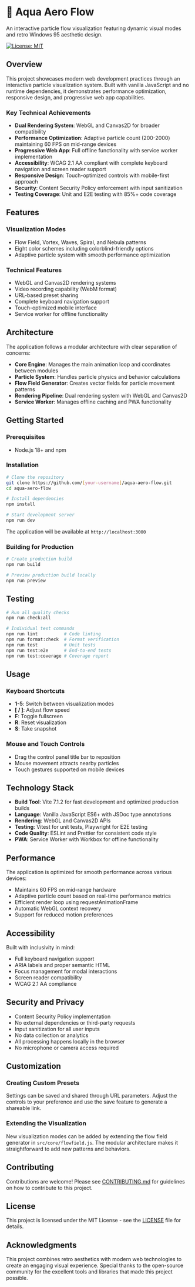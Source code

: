 # 🌊 Aqua Aero Flow

An interactive particle flow visualization featuring dynamic visual modes and retro Windows 95 aesthetic design.

[![License: MIT](https://img.shields.io/badge/License-MIT-blue.svg)](LICENSE)

## Overview

This project showcases modern web development practices through an interactive particle visualization system. Built with vanilla JavaScript and no runtime dependencies, it demonstrates performance optimization, responsive design, and progressive web app capabilities.

### Key Technical Achievements

- **Dual Rendering System**: WebGL and Canvas2D for broader compatibility
- **Performance Optimization**: Adaptive particle count (200-2000) maintaining 60 FPS on mid-range devices
- **Progressive Web App**: Full offline functionality with service worker implementation
- **Accessibility**: WCAG 2.1 AA compliant with complete keyboard navigation and screen reader support
- **Responsive Design**: Touch-optimized controls with mobile-first approach
- **Security**: Content Security Policy enforcement with input sanitization
- **Testing Coverage**: Unit and E2E testing with 85%+ code coverage

## Features

### Visualization Modes
- Flow Field, Vortex, Waves, Spiral, and Nebula patterns
- Eight color schemes including colorblind-friendly options
- Adaptive particle system with smooth performance optimization

### Technical Features
- WebGL and Canvas2D rendering systems
- Video recording capability (WebM format)
- URL-based preset sharing
- Complete keyboard navigation support
- Touch-optimized mobile interface
- Service worker for offline functionality

## Architecture

The application follows a modular architecture with clear separation of concerns:

- **Core Engine**: Manages the main animation loop and coordinates between modules
- **Particle System**: Handles particle physics and behavior calculations
- **Flow Field Generator**: Creates vector fields for particle movement patterns
- **Rendering Pipeline**: Dual rendering system with WebGL and Canvas2D
- **Service Worker**: Manages offline caching and PWA functionality

## Getting Started

### Prerequisites
- Node.js 18+ and npm

### Installation

```bash
# Clone the repository
git clone https://github.com/[your-username]/aqua-aero-flow.git
cd aqua-aero-flow

# Install dependencies
npm install

# Start development server
npm run dev
```

The application will be available at `http://localhost:3000`

### Building for Production

```bash
# Create production build
npm run build

# Preview production build locally
npm run preview
```

## Testing

```bash
# Run all quality checks
npm run check:all

# Individual test commands
npm run lint          # Code linting
npm run format:check  # Format verification
npm run test          # Unit tests
npm run test:e2e      # End-to-end tests
npm run test:coverage # Coverage report
```

## Usage

### Keyboard Shortcuts
- **1-5**: Switch between visualization modes
- **[ / ]**: Adjust flow speed
- **F**: Toggle fullscreen
- **R**: Reset visualization
- **S**: Take snapshot

### Mouse and Touch Controls
- Drag the control panel title bar to reposition
- Mouse movement attracts nearby particles
- Touch gestures supported on mobile devices

## Technology Stack

- **Build Tool**: Vite 7.1.2 for fast development and optimized production builds
- **Language**: Vanilla JavaScript ES6+ with JSDoc type annotations
- **Rendering**: WebGL and Canvas2D APIs
- **Testing**: Vitest for unit tests, Playwright for E2E testing
- **Code Quality**: ESLint and Prettier for consistent code style
- **PWA**: Service Worker with Workbox for offline functionality

## Performance

The application is optimized for smooth performance across various devices:
- Maintains 60 FPS on mid-range hardware
- Adaptive particle count based on real-time performance metrics
- Efficient render loop using requestAnimationFrame
- Automatic WebGL context recovery
- Support for reduced motion preferences

## Accessibility

Built with inclusivity in mind:
- Full keyboard navigation support
- ARIA labels and proper semantic HTML
- Focus management for modal interactions
- Screen reader compatibility
- WCAG 2.1 AA compliance

## Security and Privacy

- Content Security Policy implementation
- No external dependencies or third-party requests
- Input sanitization for all user inputs
- No data collection or analytics
- All processing happens locally in the browser
- No microphone or camera access required

## Customization

### Creating Custom Presets
Settings can be saved and shared through URL parameters. Adjust the controls to your preference and use the save feature to generate a shareable link.

### Extending the Visualization
New visualization modes can be added by extending the flow field generator in `src/core/flowfield.js`. The modular architecture makes it straightforward to add new patterns and behaviors.

## Contributing

Contributions are welcome! Please see [CONTRIBUTING.md](CONTRIBUTING.md) for guidelines on how to contribute to this project.

## License

This project is licensed under the MIT License - see the [LICENSE](LICENSE) file for details.

## Acknowledgments

This project combines retro aesthetics with modern web technologies to create an engaging visual experience. Special thanks to the open-source community for the excellent tools and libraries that made this project possible.